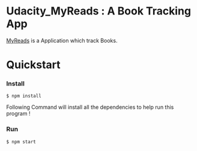 # Udacity_MyReads : A Book Tracking App

[MyReads](https://github.com/i1992/Udacity_book) is a
Application which track Books.

# Quickstart

### Install

    $ npm install

 Following Command will install all the dependencies to help run this program !

### Run

	$ npm start
